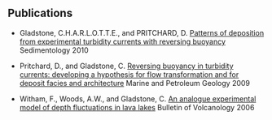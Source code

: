 ## Publications
* Gladstone, C.H.A.R.L.O.T.T.E., and PRITCHARD, D. [Patterns of deposition from experimental turbidity currents with reversing buoyancy](http://publications.esc.cam.ac.uk:8080/1514/) Sedimentology 2010

* Pritchard, D., and Gladstone, C. [Reversing buoyancy in turbidity currents: developing a hypothesis for flow transformation and for deposit facies and architecture](http://publications.esc.cam.ac.uk:8080/1347/) Marine and Petroleum Geology 2009

* Witham, F., Woods, A.W., and Gladstone, C. [An analogue experimental model of depth fluctuations in lava lakes](http://dx.doi.org/10.1007/s00445-006-0055-8) Bulletin of Volcanology 2006

